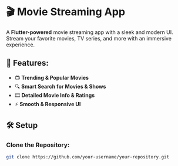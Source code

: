 # 🎬 Movie Streaming App

A **Flutter-powered** movie streaming app with a sleek and modern UI. Stream your favorite movies, TV series, and more with an immersive experience.

## 🚀 Features:
- 📺 **Trending & Popular Movies**
- 🔍 **Smart Search for Movies & Shows**
- 🎞 **Detailed Movie Info & Ratings**
- ⚡ **Smooth & Responsive UI**

## 🛠 Setup

### Clone the Repository:
```sh
git clone https://github.com/your-username/your-repository.git
